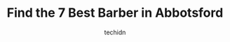 ---
layout: ampstory
image: https://i0.wp.com/www.auto.or.id/wp-content/uploads/2023/06/elegance-haircut-0-abbotsford-1686326196.jpeg?resize=640,853
author: techidn
featured: false
description: Abbotsford, British Columbia, Canada is a haven for Barber enthusiasts, boasting an impressive array of 7 top-notch establishments. Whether youre a seasoned connoisseur or simply curious to
title: Find the 7 Best Barber in Abbotsford
cover:
   title: Find the 7 Best Barber in Abbotsford
   subtitle: AUTO.OR.ID
   background: https://www.auto.or.id/wp-content/uploads/2023/06/elegance-haircut-0-abbotsford-1686326196.jpeg

pages: 
 - layout: thirds
   top: <h1>#1 Franos Barber Shop</h1>
   bottom: "<p>I got my hair cut here today (Sundays are drop in only from 10am to 2pm). First time here and the service and cut were wonderful! The owner is friendly and can keep a goo</p>"
   background: https://www.auto.or.id/wp-content/uploads/2023/06/elegance-haircut-1-abbotsford-1686326200.jpeg
   backgroundblur: true
 - layout: thirds
   top: <h1>#2 Royal Image Barbershop</h1>
   bottom: "<p>2566 Montrose Ave, Abbotsford, BC V2S 3T3, Canada</p>"
   background: https://www.auto.or.id/wp-content/uploads/2023/06/elegance-haircut-2-abbotsford-1686326201.jpeg
   cta:
      link: https://www.auto.or.id/find-the-7-best-barber-in-abbotsford/
      text: Find the 7 Best Barber in Abbotsford
 - layout: thirds
   top: <h1>#3 Elegance Haircut</h1>
   bottom: "<p>32500 South Fraser Way #155, Abbotsford, BC V2T 4W1, Canada</p>"
   background: https://images.unsplash.com/photo-1536593053730-495056b74a05?ixlib=rb-4.0.3&ixid=MnwxMjA3fDB8MHxwaG90by1wYWdlfHx8fGVufDB8fHx8&auto=format&fit=crop&w=640&h=853&q=80
   cta:
      link: https://www.auto.or.id/find-the-7-best-barber-in-abbotsford/
      text: Find the 7 Best Barber in Abbotsford
 - layout: thirds
   top: <h1>#4 Jakes Barber Shop</h1>
   bottom: "<p>2633 Montrose Ave, Abbotsford, BC V2S 3T5, Canada</p>"
   background: https://images.unsplash.com/photo-1639928846412-63b3f15c6f21?ixlib=rb-4.0.3&ixid=MnwxMjA3fDB8MHxwaG90by1wYWdlfHx8fGVufDB8fHx8&auto=format&fit=crop&w=640&h=853&q=80
   cta:
      link: https://www.auto.or.id/find-the-7-best-barber-in-abbotsford/
      text: Find the 7 Best Barber in Abbotsford
 - layout: thirds
   top: <h1>#5 Shear Performance Barbershop</h1>
   bottom: "<p>3033 Immel St #100, Abbotsford, BC V2S 6S2, Canada</p>"
   background: https://images.unsplash.com/photo-1573661687979-b1fe429b9da3?ixlib=rb-4.0.3&ixid=MnwxMjA3fDB8MHxwaG90by1wYWdlfHx8fGVufDB8fHx8&auto=format&fit=crop&w=640&h=853&q=80
   cta:
      link: https://www.auto.or.id/find-the-7-best-barber-in-abbotsford/
      text: Find the 7 Best Barber in Abbotsford
 - layout: thirds
   top: <h1>#6 Barberville</h1>
   bottom: "<p>33555 South Fraser Way, Abbotsford, BC V2S 2B8, Canada</p>"
   background: https://images.unsplash.com/photo-1507136566006-cfc505b114fc?ixlib=rb-4.0.3&ixid=MnwxMjA3fDB8MHxwaG90by1wYWdlfHx8fGVufDB8fHx8&auto=format&fit=crop&w=640&h=853&q=80
   cta:
      link: https://www.auto.or.id/find-the-7-best-barber-in-abbotsford/
      text: Find the 7 Best Barber in Abbotsford
 - layout: thirds
   top: <h1>#7 Private Barbershop</h1>
   bottom: "<p>2632 Pauline St #115, Abbotsford, BC V2S 0C9, Canada</p>"
   background: https://images.unsplash.com/photo-1611088135647-aa5eb1b5f390?ixlib=rb-4.0.3&ixid=MnwxMjA3fDB8MHxwaG90by1wYWdlfHx8fGVufDB8fHx8&auto=format&fit=crop&w=640&h=853&q=80
   cta:
      link: https://www.auto.or.id/find-the-7-best-barber-in-abbotsford/
      text: Find the 7 Best Barber in Abbotsford
 - layout: thirds
   middle: Continue reading...
   background: https://images.unsplash.com/photo-1619844175408-c05947985e2d?ixlib=rb-4.0.3&ixid=MnwxMjA3fDB8MHxwaG90by1wYWdlfHx8fGVufDB8fHx8&auto=format&fit=crop&w=640&h=853&q=80
   cta:
      link: https://www.auto.or.id/find-the-7-best-barber-in-abbotsford/
      text: Find the 7 Best Barber in Abbotsford

---